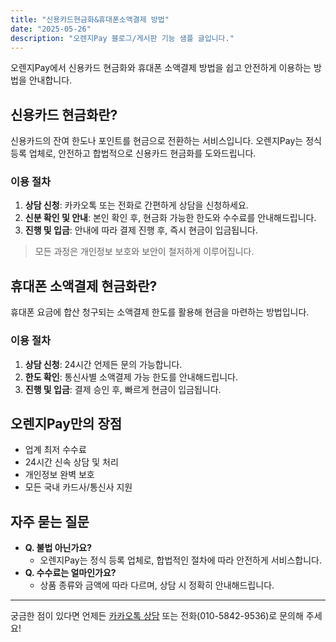 ```yaml
---
title: "신용카드현금화&휴대폰소액결제 방법"
date: "2025-05-26"
description: "오렌지Pay 블로그/게시판 기능 샘플 글입니다."
---
```


오렌지Pay에서 신용카드 현금화와 휴대폰 소액결제 방법을 쉽고 안전하게 이용하는 방법을 안내합니다.

## 신용카드 현금화란?
신용카드의 잔여 한도나 포인트를 현금으로 전환하는 서비스입니다. 오렌지Pay는 정식 등록 업체로, 안전하고 합법적으로 신용카드 현금화를 도와드립니다.

### 이용 절차
1. **상담 신청**: 카카오톡 또는 전화로 간편하게 상담을 신청하세요.
2. **신분 확인 및 안내**: 본인 확인 후, 현금화 가능한 한도와 수수료를 안내해드립니다.
3. **진행 및 입금**: 안내에 따라 결제 진행 후, 즉시 현금이 입금됩니다.

> 모든 과정은 개인정보 보호와 보안이 철저하게 이루어집니다.

## 휴대폰 소액결제 현금화란?
휴대폰 요금에 합산 청구되는 소액결제 한도를 활용해 현금을 마련하는 방법입니다.

### 이용 절차
1. **상담 신청**: 24시간 언제든 문의 가능합니다.
2. **한도 확인**: 통신사별 소액결제 가능 한도를 안내해드립니다.
3. **진행 및 입금**: 결제 승인 후, 빠르게 현금이 입금됩니다.

## 오렌지Pay만의 장점
- 업계 최저 수수료
- 24시간 신속 상담 및 처리
- 개인정보 완벽 보호
- 모든 국내 카드사/통신사 지원

## 자주 묻는 질문
- **Q. 불법 아닌가요?**
  - 오렌지Pay는 정식 등록 업체로, 합법적인 절차에 따라 안전하게 서비스합니다.
- **Q. 수수료는 얼마인가요?**
  - 상품 종류와 금액에 따라 다르며, 상담 시 정확히 안내해드립니다.

---

궁금한 점이 있다면 언제든 [카카오톡 상담](https://pf.kakao.com/_SBFexb/chat) 또는 전화(010-5842-9536)로 문의해 주세요!
